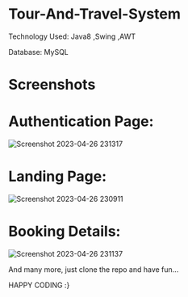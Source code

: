 # Tour-And-Travel-System
Technology Used: Java8 ,Swing ,AWT

Database: MySQL

# Screenshots

# Authentication Page: 

![Screenshot 2023-04-26 231317](https://user-images.githubusercontent.com/86166514/234659626-949e0b9c-8fde-48b4-a0e4-8c1a885b008a.png)

# Landing Page: 
![Screenshot 2023-04-26 230911](https://user-images.githubusercontent.com/86166514/234659863-741347ac-aa74-4893-9801-3c6f809ada4e.png)

# Booking Details:
![Screenshot 2023-04-26 231137](https://user-images.githubusercontent.com/86166514/234659982-cd6346e9-e0f0-42f1-80a4-01782c373b52.png)

And many more, just clone the repo and have fun...

HAPPY CODING :}
